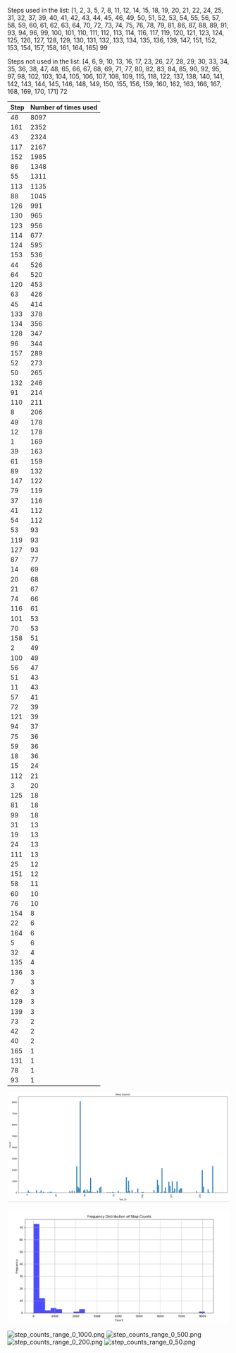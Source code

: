 
Steps used in the list:
[1, 2, 3, 5, 7, 8, 11, 12, 14, 15, 18, 19, 20, 21, 22, 24, 25, 31, 32, 37, 39, 40, 41, 42, 43, 44, 45, 46, 49, 50, 51, 52, 53, 54, 55, 56, 57, 58, 59, 60, 61, 62, 63, 64, 70, 72, 73, 74, 75, 76, 78, 79, 81, 86, 87, 88, 89, 91, 93, 94, 96, 99, 100, 101, 110, 111, 112, 113, 114, 116, 117, 119, 120, 121, 123, 124, 125, 126, 127, 128, 129, 130, 131, 132, 133, 134, 135, 136, 139, 147, 151, 152, 153, 154, 157, 158, 161, 164, 165]
99

Steps not used in the list:
[4, 6, 9, 10, 13, 16, 17, 23, 26, 27, 28, 29, 30, 33, 34, 35, 36, 38, 47, 48, 65, 66, 67, 68, 69, 71, 77, 80, 82, 83, 84, 85, 90, 92, 95, 97, 98, 102, 103, 104, 105, 106, 107, 108, 109, 115, 118, 122, 137, 138, 140, 141, 142, 143, 144, 145, 146, 148, 149, 150, 155, 156, 159, 160, 162, 163, 166, 167, 168, 169, 170, 171]
72

| Step | Number of times used |
|------|----------------------|
| 46   | 8097                 |
| 161  | 2352                 |
| 43   | 2324                 |
| 117  | 2167                 |
| 152  | 1985                 |
| 86   | 1348                 |
| 55   | 1311                 |
| 113  | 1135                 |
| 88   | 1045                 |
| 126  | 991                  |
| 130  | 965                  |
| 123  | 956                  |
| 114  | 677                  |
| 124  | 595                  |
| 153  | 536                  |
| 44   | 526                  |
| 64   | 520                  |
| 120  | 453                  |
| 63   | 426                  |
| 45   | 414                  |
| 133  | 378                  |
| 134  | 356                  |
| 128  | 347                  |
| 96   | 344                  |
| 157  | 289                  |
| 52   | 273                  |
| 50   | 265                  |
| 132  | 246                  |
| 91   | 214                  |
| 110  | 211                  |
| 8    | 206                  |
| 49   | 178                  |
| 12   | 178                  |
| 1    | 169                  |
| 39   | 163                  |
| 61   | 159                  |
| 89   | 132                  |
| 147  | 122                  |
| 79   | 119                  |
| 37   | 116                  |
| 41   | 112                  |
| 54   | 112                  |
| 53   | 93                   |
| 119  | 93                   |
| 127  | 93                   |
| 87   | 77                   |
| 14   | 69                   |
| 20   | 68                   |
| 21   | 67                   |
| 74   | 66                   |
| 116  | 61                   |
| 101  | 53                   |
| 70   | 53                   |
| 158  | 51                   |
| 2    | 49                   |
| 100  | 49                   |
| 56   | 47                   |
| 51   | 43                   |
| 11   | 43                   |
| 57   | 41                   |
| 72   | 39                   |
| 121  | 39                   |
| 94   | 37                   |
| 75   | 36                   |
| 59   | 36                   |
| 18   | 36                   |
| 15   | 24                   |
| 112  | 21                   |
| 3    | 20                   |
| 125  | 18                   |
| 81   | 18                   |
| 99   | 18                   |
| 31   | 13                   |
| 19   | 13                   |
| 24   | 13                   |
| 111  | 13                   |
| 25   | 12                   |
| 151  | 12                   |
| 58   | 11                   |
| 60   | 10                   |
| 76   | 10                   |
| 154  | 8                    |
| 22   | 6                    |
| 164  | 6                    |
| 5    | 6                    |
| 32   | 4                    |
| 135  | 4                    |
| 136  | 3                    |
| 7    | 3                    |
| 62   | 3                    |
| 129  | 3                    |
| 139  | 3                    |
| 73   | 2                    |
| 42   | 2                    |
| 40   | 2                    |
| 165  | 1                    |
| 131  | 1                    |
| 78   | 1                    |
| 93   | 1                    |


![img.png](img.png)

![img_1.png](img_1.png)

![step_counts_range_0_1000.png](step_counts_range_0_1000.png)
![step_counts_range_0_500.png](step_counts_range_0_500.png)
![step_counts_range_0_200.png](step_counts_range_0_200.png)
![step_counts_range_0_50.png](step_counts_range_0_50.png)

